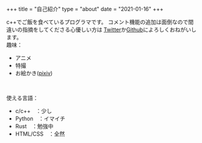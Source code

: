 +++
title = "自己紹介"
type = "about"
date = "2021-01-16"
+++


c++でご飯を食べているプログラマです。
コメント機能の追加は面倒なので間違いの指摘をしてくださる心優しい方は
[Twitter](https://twitter.com/eoNrahC)か[Github](https://github.com/CharNoe)によろしくおねがいします。
<br/>
趣味：
* アニメ
* 特撮
* お絵かき([pixiv](https://www.pixiv.net/users/6018536))
<br/>

使える言語：
* c/c++　：少し
* Python　：イマイチ
* Rust　：勉強中
* HTML/CSS　：全然